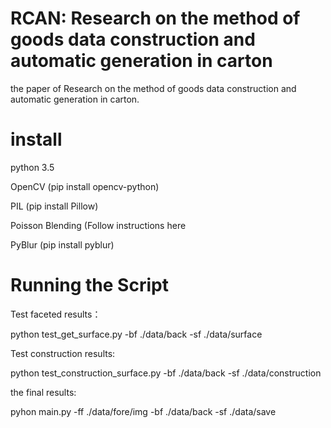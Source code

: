 # RCAN:  Research on the method of goods data construction and automatic generation in carton
the paper of Research on the method of goods data construction and automatic generation in carton.

# install
python 3.5

OpenCV (pip install opencv-python)

PIL (pip install Pillow)

Poisson Blending (Follow instructions here

PyBlur (pip install pyblur)

# Running the Script
Test faceted results：

python test_get_surface.py -bf ./data/back -sf ./data/surface

Test construction results:

python test_construction_surface.py -bf ./data/back -sf ./data/construction

the final results:

pyhon main.py -ff ./data/fore/img -bf ./data/back -sf ./data/save





